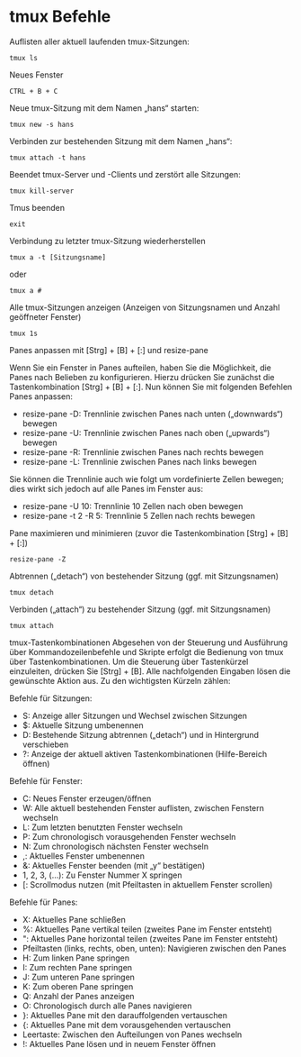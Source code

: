 # tmux Befehle

Auflisten aller aktuell laufenden tmux-Sitzungen:

    tmux ls 

Neues Fenster

    CTRL + B + C

Neue tmux-Sitzung mit dem Namen „hans“ starten:

    tmux new -s hans 

Verbinden zur bestehenden Sitzung mit dem Namen „hans“:

    tmux attach -t hans 

Beendet tmux-Server und -Clients und zerstört alle Sitzungen:

    tmux kill-server 

Tmus beenden

    exit

Verbindung zu letzter tmux-Sitzung wiederherstellen

    tmux a -t [Sitzungsname]

oder

    tmux a #

Alle tmux-Sitzungen anzeigen (Anzeigen von Sitzungsnamen und Anzahl geöffneter Fenster)

    tmux 1s
Panes anpassen mit [Strg] + [B] + [:] und resize-pane

Wenn Sie ein Fenster in Panes aufteilen, haben Sie die Möglichkeit, die Panes nach Belieben zu konfigurieren. Hierzu drücken Sie zunächst die Tastenkombination [Strg] + [B] + [:]. Nun können Sie mit folgenden Befehlen Panes anpassen:

- resize-pane -D: Trennlinie zwischen Panes nach unten („downwards“) bewegen
- resize-pane -U: Trennlinie zwischen Panes nach oben („upwards“) bewegen
- resize-pane -R: Trennlinie zwischen Panes nach rechts bewegen
- resize-pane -L: Trennlinie zwischen Panes nach links bewegen

 Sie können die Trennlinie auch wie folgt um vordefinierte Zellen bewegen; dies wirkt sich jedoch auf alle Panes im Fenster aus:

- resize-pane -U 10: Trennlinie 10 Zellen nach oben bewegen
- resize-pane -t 2 -R 5: Trennlinie 5 Zellen nach rechts bewegen

Pane maximieren und minimieren (zuvor die Tastenkombination [Strg] + [B] + [:])

    resize-pane -Z

Abtrennen („detach“) von bestehender Sitzung (ggf. mit Sitzungsnamen)

    tmux detach

Verbinden („attach“) zu bestehender Sitzung (ggf. mit Sitzungsnamen)

    tmux attach

tmux-Tastenkombinationen
Abgesehen von der Steuerung und Ausführung über Kommandozeilenbefehle und Skripte erfolgt die Bedienung von tmux über Tastenkombinationen. Um die Steuerung über Tastenkürzel einzuleiten, drücken Sie [Strg] + [B]. Alle nachfolgenden Eingaben lösen die gewünschte Aktion aus. Zu den wichtigsten Kürzeln zählen:

Befehle für Sitzungen:

- S: Anzeige aller Sitzungen und Wechsel zwischen Sitzungen
- $: Aktuelle Sitzung umbenennen
- D: Bestehende Sitzung abtrennen („detach“) und in Hintergrund verschieben
- ?: Anzeige der aktuell aktiven Tastenkombinationen (Hilfe-Bereich öffnen)

Befehle für Fenster:

- C: Neues Fenster erzeugen/öffnen
- W: Alle aktuell bestehenden Fenster auflisten, zwischen Fenstern wechseln
- L: Zum letzten benutzten Fenster wechseln
- P: Zum chronologisch vorausgehenden Fenster wechseln
- N: Zum chronologisch nächsten Fenster wechseln
- ,: Aktuelles Fenster umbenennen
- &: Aktuelles Fenster beenden (mit „y“ bestätigen)
- 1, 2, 3, (…): Zu Fenster Nummer X springen
- [: Scrollmodus nutzen (mit Pfeiltasten in aktuellem Fenster scrollen)

Befehle für Panes:

- X: Aktuelles Pane schließen
- %: Aktuelles Pane vertikal teilen (zweites Pane im Fenster entsteht)
- ": Aktuelles Pane horizontal teilen (zweites Pane im Fenster entsteht)
- Pfeiltasten (links, rechts, oben, unten): Navigieren zwischen den Panes
- H: Zum linken Pane springen
- I: Zum rechten Pane springen
- J: Zum unteren Pane springen
- K: Zum oberen Pane springen
- Q: Anzahl der Panes anzeigen
- O: Chronologisch durch alle Panes navigieren
- }: Aktuelles Pane mit den darauffolgenden vertauschen
- {: Aktuelles Pane mit dem vorausgehenden vertauschen
- Leertaste: Zwischen den Aufteilungen von Panes wechseln
- !: Aktuelles Pane lösen und in neuem Fenster öffnen
